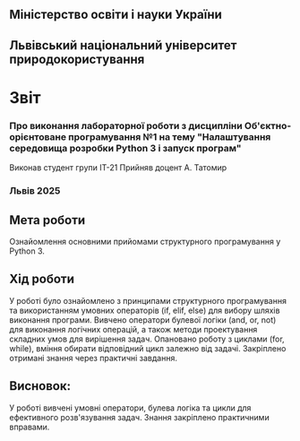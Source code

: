 ## Міністерство освіти і науки України

## Львівський національний університет природокористування
# Звіт 
### Про виконання лабораторної роботи з дисципліни Об'єктно-орієнтоване програмування №1 на тему "Налаштування середовища розробки Python 3 і запуск програм"
Виконав студент групи ІТ-21
Прийняв доцент А. Татомир
### Львів 2025

## Мета роботи 
Ознайомлення основними прийомами структурного програмування у Python 3.

## Хід роботи
У роботі було ознайомлено з принципами структурного програмування та використанням умовних операторів (if, elif, else) для вибору шляхів виконання програми. Вивчено оператори булевої логіки (and, or, not) для виконання логічних операцій, а також методи проектування складних умов для вирішення задач. Опановано роботу з циклами (for, while), вміння обирати відповідний цикл залежно від задачі. Закріплено отримані знання через практичні завдання.


## Висновок: 
У роботі вивчені умовні оператори, булева логіка та цикли для ефективного розв'язування задач. Знання закріплено практичними вправами.


